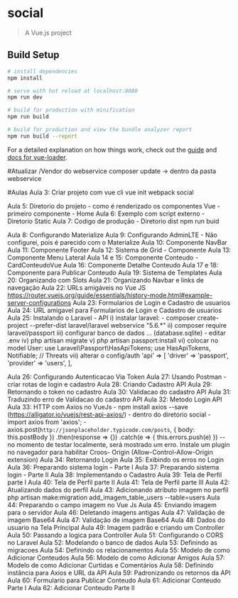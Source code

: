 # social

> A Vue.js project

## Build Setup

``` bash
# install dependencies
npm install

# serve with hot reload at localhost:8080
npm run dev

# build for production with minification
npm run build

# build for production and view the bundle analyzer report
npm run build --report
```

For a detailed explanation on how things work, check out the [guide](http://vuejs-templates.github.io/webpack/) and [docs for vue-loader](http://vuejs.github.io/vue-loader).

#Atualizar /Vendor do webservice
composer update -> dentro da pasta webservice

#Aulas
 Aula 3: Criar projeto com vue cli
 vue init webpack social

 Aula 5: Diretorio do projeto - como é renderizado os componentes Vue - primeiro componente - Home
 Aula 6: Exemplo com script externo - Diretorio Static
 Aula 7: Codigo de produção - Diretorio dist
 npm run buid

 Aula 8: Configurando Materialize
 Aula 9: Configurando AdminLTE - Não configurei, pois é parecido com o Materialize
 Aula 10: Componente NavBar
 Aula 11: Componente Footer
 Aula 12: Sistema de Grid - Componente
 Aula 13: Componente Menu Lateral
 Aula 14 e 15: Componente Conteudo - CardConteudoVue
 Aula 16: Componente Detalhe Conteudo
 Aula 17 e 18: Componente para Publicar Conteudo
 Aula 19: Sistema de Templates
 Aula 20: Organizando com Slots
 Aula 21: Organizando Navbar e links de navegação
 Aula 22: URLs amigáveis no Vue JS
    https://router.vuejs.org/guide/essentials/history-mode.html#example-server-configurations
 Aula 23: Formularios de Login e Cadastro de usuarios
 Aula 24: URL amigavel para Formularios de Login e Cadastro de usuarios
 Aula 25: Instalando o Laravel - API
  i) instalar laravel:
     - composer create-project --prefer-dist laravel/laravel webservice "5.6.*"
  ii) composer require laravel/passport
  iii) configurar banco de dados ... (database.sqlite)
     - editar .env
  iv) php artisan migrate
  v) php artisan passport:install
  vi) colocar no model User:
    use Laravel\Passport\HasApiTokens;
    use HasApiTokens, Notifiable; // Threats
  vii) alterar o config/auth
    'api' => [
      'driver' => 'passport',
      'provider' => 'users',
    ],

  Aula 26: Configurando Autenticacao Via Token
  Aula 27: Usando Postman
    - criar rotas de login e cadastro
  Aula 28: Criando Cadastro API
  Aula 29: Retornando o token no cadastro
  Aula 30: Validacao do cadastro API
  Aula 31: Traduzindo erro de Validacao do cadastro API
  Aula 32: Metodo Login API
  Aula 33: HTTP com Axios no VueJs
    - npm install axios --save (https://alligator.io/vuejs/rest-api-axios/) - dentro do diretorio social
    - import axios from 'axios';
    - axios.post(`http://jsonplaceholder.typicode.com/posts`, {
            body: this.postBody
          })
          .then(response => {})
          .catch(e => {
            this.errors.push(e)
          })
    -- no momento de testar localmente, será mostrado um erro. Instale um plugin no navegador para habilitar Croos- Origin (Allow-Control-Allow-Origin extension)
  Aula 34: Retornando Login
  Aula 35: Exibindo os erros no Login
  Aula 36: Preparando sistema login - Parte I
  Aula 37: Preparando sistema login - Parte II
  Aula 38: Implementando o Cadastro
  Aula 39: Tela de Perfil parte I
  Aula 40: Tela de Perfil parte II
  Aula 41: Tela de Perfil parte III
  Aula 42: Atualizando dados do perfil
  Aula 43: Adicionando atributo imagem no perfil
    php artisan make:migration add_imagem_table_users --table=users
  Aula 44: Preparando o campo imagem no Vue Js
  Aula 45: Enviando imagem para o servidor
  Aula 46: Deletando imagens antigas
  Aula 47: Validação de imagem Base64
  Aula 47: Validação de imagem Base64
  Aula 48: Dados do usuario na Tela Principal
  Aula 49: Imagem padrão e criando um Controller
  Aula 50: Passando a logica para Controller
  Aula 51: Configurando o CORS no Laravel
  Aula 52: Modelando o banco de dados
  Aula 53: Definindo as migracoes
  Aula 54: Definindo os relacionamentos
  Aula 55: Modelo de como Adicionar Conteudos
  Aula 56: Modelo de como Adicionar Amigos
  Aula 57: Modelo de como Adicionar Curtidas e Comentários
  Aula 58: Definindo instância para Axios e URL da API
  Aula 59: Padronizando os retornos da API
  Aula 60: Formulario para Publicar Conteudo
  Aula 61: Adicionar Conteudo Parte I
  Aula 62: Adicionar Conteudo Parte II

